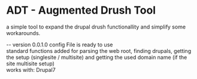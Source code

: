 # ADT - Augmented Drush Tool
a simple tool to expand the drupal drush functionallity and simplify some workarounds.

-- version 0.0.1.0
config File is ready to use<br/>
standard functions added for parsing the web root, finding drupals, getting the setup (singlesite / multisite) and getting the used domain name (if the site multisite setup)<br/>
works with: Drupal7<br/>
